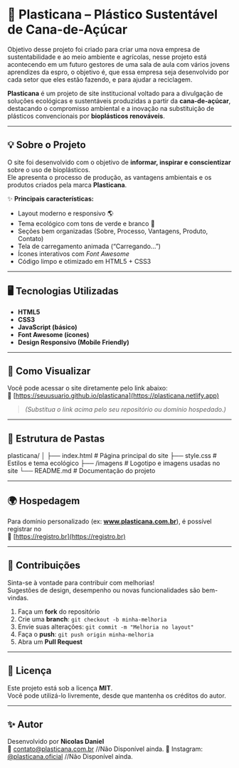 # 🌿 Plasticana – Plástico Sustentável de Cana-de-Açúcar
Objetivo desse projeto foi criado para criar uma nova empresa de sustentabilidade e ao meio ambiente e agrícolas, nesse projeto está acontecendo em um futuro gestores de uma sala de aula com vários jovens aprendizes da espro, o objetivo é, que essa empresa seja desenvolvido por cada setor que eles estão fazendo, e para ajudar a reciclagem. 

**Plasticana** é um projeto de site institucional voltado para a divulgação de soluções ecológicas e sustentáveis produzidas a partir da **cana-de-açúcar**, destacando o compromisso ambiental e a inovação na substituição de plásticos convencionais por **bioplásticos renováveis**.

---

## 💡 Sobre o Projeto

O site foi desenvolvido com o objetivo de **informar, inspirar e conscientizar** sobre o uso de bioplásticos.  
Ele apresenta o processo de produção, as vantagens ambientais e os produtos criados pela marca **Plasticana**.

✨ **Principais características:**
- Layout moderno e responsivo 🌎  
- Tema ecológico com tons de verde e branco 🌿  
- Seções bem organizadas (Sobre, Processo, Vantagens, Produto, Contato)  
- Tela de carregamento animada (“Carregando...”)  
- Ícones interativos com *Font Awesome*  
- Código limpo e otimizado em HTML5 + CSS3  

---

## 🖥️ Tecnologias Utilizadas

- **HTML5**  
- **CSS3**  
- **JavaScript (básico)**  
- **Font Awesome (ícones)**  
- **Design Responsivo (Mobile Friendly)**  

---

## 🚀 Como Visualizar

Você pode acessar o site diretamente pelo link abaixo:  
🔗 [https://seuusuario.github.io/plasticana](https://plasticana.netlify.app)

> *(Substitua o link acima pelo seu repositório ou domínio hospedado.)*

---

## 📁 Estrutura de Pastas
plasticana/
│
├── index.html # Página principal do site
├── style.css # Estilos e tema ecológico
├── /imagens # Logotipo e imagens usadas no site
└── README.md # Documentação do projeto

---

## 🌍 Hospedagem

Para domínio personalizado (ex: **www.plasticana.com.br**), é possível registrar no  
🔗 [https://registro.br](https://registro.br)

---

## 🤝 Contribuições

Sinta-se à vontade para contribuir com melhorias!  
Sugestões de design, desempenho ou novas funcionalidades são bem-vindas.  

1. Faça um **fork** do repositório  
2. Crie uma **branch**: `git checkout -b minha-melhoria`  
3. Envie suas alterações: `git commit -m "Melhoria no layout"`  
4. Faça o **push**: `git push origin minha-melhoria`  
5. Abra um **Pull Request**

---

## 📄 Licença

Este projeto está sob a licença **MIT**.  
Você pode utilizá-lo livremente, desde que mantenha os créditos do autor.

---

## ✨ Autor

Desenvolvido por **Nicolas Daniel**  
📧 contato@plasticana.com.br  //Não Disponível ainda.
📸 Instagram: [@plasticana.oficial](https://instagram.com/plasticana.oficial)  //Não Disponível ainda.



